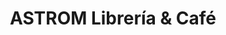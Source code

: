 ---
title: "ASTROM Librería & Café"
url: /ciudad-guayana-puerto-ordaz/astrom-libreria-y-cafe/
shop: libros
---
